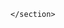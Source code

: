 <!DOCTYPE html>
<html lang="en">
<head>
    <meta name="viewport" content="width=device-width, initial-scale=1.0">
    <title>KETSU</title>
    <link rel="stylesheet" href="styles.css">
</head>
<body>
    <section class="header">
        
    </section>

    
</body>
</html>
